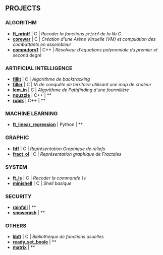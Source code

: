 ## PROJECTS

### ALGORITHM

 * **[ft_printf](https://github.com/tvarnier/ft_printf)** | C | *Recoder la fonctions `printf` de la lib C*
 * **[corewar](https://github.com/tvarnier/corewar)** | C | *Création d'une Arène Virtuelle (VM) et compilation des combattants en assembleur*
 * **[computorv1](https://github.com/tvarnier/computorv1)** | C++ | *Résolveur d'équations polynomiale du premier et second degré*

### ARTIFICIAL INTELLIGENCE

 * **[fillit](https://github.com/tvarnier/fillit)** | C | *Algorithme de backtracking*
 * **[filler](https://github.com/tvarnier/filler)** | C | *IA de conquête de territoire utilisant une map de chaleur*
 * **[lem_in](https://github.com/tvarnier/lem_in)** | C | *Algorithme de Pathfinding d'une fourmilière*
 * **[npuzzle](https://github.com/tvarnier/npuzzle)** | C++ | **
 * **[rubik](https://github.com/tvarnier/rubik)** | C++ | **

### MACHINE LEARNING

 * **[ft_linear_regression](https://github.com/tvarnier/ft_linear_regression)** | Python | **

### GRAPHIC

 * **[fdf](https://github.com/tvarnier/fdf)** | C | *Représentation Graphique de reliefs* 
 * **[fract_ol](https://github.com/tvarnier/fract_ol)** | C | *Représentation graphique de Fractales*
 
### SYSTEM

 * **[ft_ls](https://github.com/tvarnier/ft_ls)** | C | *Recoder la commande `ls`*
 * **[minishell](https://github.com/tvarnier/minishell)** | C | *Shell basique*

### SECURITY

 * **[rainfall](https://github.com/tvarnier/rainfall)** | **
 * **[snowcrash](https://github.com/tvarnier/snowcrash)** | **

### OTHERS

 * **[libft](https://github.com/tvarnier/libft)** | C | *Bibliothèque de fonctions usuelles*
 * **[ready_set_boole](https://github.com/tvarnier/ready_set_boole)** | **
 * **[matrix](https://github.com/tvarnier/matrix)** | **